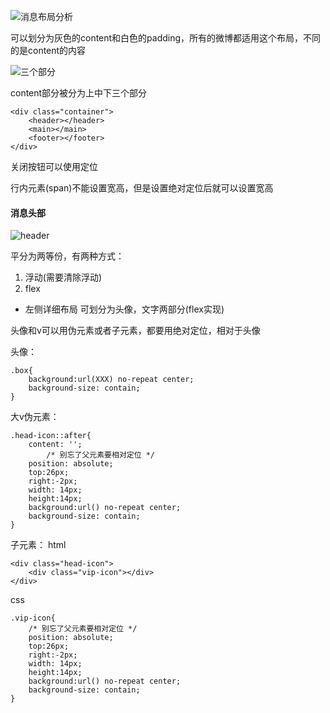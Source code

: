 ![消息布局分析](https://qgt-document.oss-cn-beijing.aliyuncs.com/P3-3-HTML-CSS/3/explain/1/%E8%A7%A3%E9%87%8Apadding.png?x-oss-process=image/resize,w_800/watermark,image_d2F0ZXJtYXNrLnBuZz94LW9zcy1wcm9jZXNzPWltYWdlL3Jlc2l6ZSx3XzEwMA==,t_60,g_se,x_10,y_10)

可以划分为灰色的content和白色的padding，所有的微博都适用这个布局，不同的是content的内容

![三个部分](https://qgt-document.oss-cn-beijing.aliyuncs.com/P3-3-HTML-CSS/3/explain/1/%E7%BA%B5%E5%90%91%E9%A1%B5%E9%9D%A2%E5%88%92%E5%88%86.png?x-oss-process=image/resize,w_800/watermark,image_d2F0ZXJtYXNrLnBuZz94LW9zcy1wcm9jZXNzPWltYWdlL3Jlc2l6ZSx3XzEwMA==,t_60,g_se,x_10,y_10)

content部分被分为上中下三个部分
```
<div class="container">
    <header></header>
    <main></main>
    <footer></footer>
</div>
```

关闭按钮可以使用定位

行内元素(span)不能设置宽高，但是设置绝对定位后就可以设置宽高

#### 消息头部
![header](https://qgt-document.oss-cn-beijing.aliyuncs.com/P3-3-HTML-CSS/3/explain/2/header%E5%B7%A6%E5%8F%B3%E5%9D%87%E5%88%86.png?x-oss-process=image/resize,w_800/watermark,image_d2F0ZXJtYXNrLnBuZz94LW9zcy1wcm9jZXNzPWltYWdlL3Jlc2l6ZSx3XzEwMA==,t_60,g_se,x_10,y_10)

平分为两等份，有两种方式：
  1. 浮动(需要清除浮动)
  1. flex
+ 左侧详细布局
可划分为头像，文字两部分(flex实现)

头像和v可以用伪元素或者子元素，都要用绝对定位，相对于头像

头像：
```
.box{
    background:url(XXX) no-repeat center;
    background-size: contain;
}
```
大v伪元素：
```
.head-icon::after{
    content: '';
        /* 别忘了父元素要相对定位 */
    position: absolute;
    top:26px;
    right:-2px;
    width: 14px;
    height:14px;
    background:url() no-repeat center;
    background-size: contain;
}
```
子元素：
html
```
<div class="head-icon">
    <div class="vip-icon"></div>
</div>
```
css
```
.vip-icon{
    /* 别忘了父元素要相对定位 */
    position: absolute;
    top:26px;
    right:-2px;
    width: 14px;
    height:14px;
    background:url() no-repeat center;
    background-size: contain;
}
```
